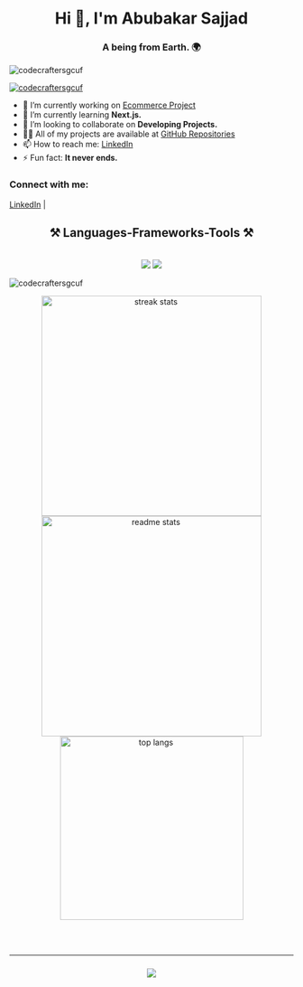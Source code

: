 <h1 align="center">Hi 👋, I'm Abubakar Sajjad</h1>
<h3 align="center">A being from Earth. 🌍 </h3>

<p align="left"> <img src="https://komarev.com/ghpvc/?username=codecraftersgcuf&label=Profile%20views&color=0e75b6&style=flat" alt="codecraftersgcuf" /> </p>

<p align="left"> <a href="https://github.com/ryo-ma/github-profile-trophy"><img src="https://github-profile-trophy.vercel.app/?username=codecraftersgcuf&theme=algolia" alt="codecraftersgcuf" /></a> </p>

- 🔭 I’m currently working on [Ecommerce Project](https://aplhasites.vercel.app/)
- 🌱 I’m currently learning **Next.js.**
- 👯 I’m looking to collaborate on **Developing Projects.**
- 👨‍💻 All of my projects are available at [GitHub Repositories](https://github.com/CodeCraftersgcuf?tab=repositories)
- 📫 How to reach me: [LinkedIn](https://www.linkedin.com/in/m-abubakar-sajjad/)
- ⚡ Fun fact: **It never ends.**

<h3 align="left">Connect with me:</h3>
<p align="left">
  <a href="https://www.linkedin.com/in/m-abubakar-sajjad/" target="_blank">LinkedIn</a> |
</p>

<h2 align="center">⚒️ Languages-Frameworks-Tools ⚒️</h2>
<br/>
<div align="center">
    <img src="https://skillicons.dev/icons?i=react,bootstrap,mui,html,css,vscode,github,figma,tailwind,git,r" />
    <img src="https://skillicons.dev/icons?i=nodejs,python,javascript,typescript,express,firebase,mongodb,java,nextjs,mysql" /><br>
</div>

<p><img align="center" src="https://github-readme-streak-stats.herokuapp.com/?user=codecraftersgcuf&background=000000" alt="codecraftersgcuf" /></p>

<div align="center"> <!-- Added missing opening <div> tag here -->
  <img width="390" src="https://github-readme-streak-stats-salesp07.vercel.app/?user=codecraftersgcuf&count_private=true&theme=react&border_radius=10" alt="streak stats"/>
  <img width="390" src="https://github-readme-stats-salesp07.vercel.app/api?username=codecraftersgcuf&count_private=true&show_icons=true&theme=react&rank_icon=github&border_radius=10" alt="readme stats" />
  <br/>
  <img width="325" align="center" src="https://github-readme-stats-salesp07.vercel.app/api/top-langs/?username=codecraftersgcuf&hide=HTML&langs_count=8&layout=compact&theme=react&border_radius=10&size_weight=0.5&count_weight=0.5&exclude_repo=github-readme-stats" alt="top langs" />
</div>

<br/><br/>
<hr/>

<h3 align="center">
    <img src="https://readme-typing-svg.herokuapp.com/?font=Righteous&size=25&center=true&vCenter=true&width=500&height=70&duration=4000&lines=Thanks+for+visiting!+✌️;+Shoot+me+a+message+on+Linkedin!;I'm+always+down+to+collab+:)">
</h3>
